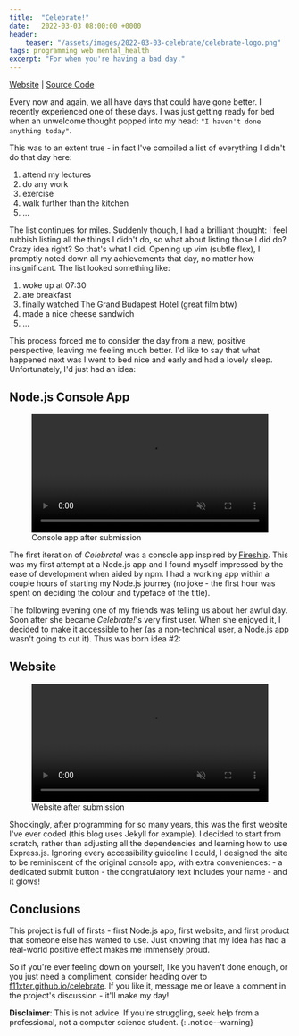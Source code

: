 ```yaml
---
title:  "Celebrate!"
date:   2022-03-03 08:00:00 +0000
header:
    teaser: "/assets/images/2022-03-03-celebrate/celebrate-logo.png"
tags: programming web mental_health
excerpt: "For when you're having a bad day."
---
```

<style>
@keyframes flash {
    from { 
        color: inherit; 
        text-shadow: none;
    }
    to { 
        color: hotpink;
        text-shadow: 0px 0px 20px hotpink;
    }
}
</style>

[Website](https://f11xter.github.io/celebrate) |
[Source Code](https://github.com/f11xter/celebrate)

Every now and again, we all have days that could have gone better. I recently experienced one of these days. I was just getting ready for bed when an unwelcome thought popped into my head: `"I haven't done anything today"`. 

This was to an extent true - in fact I've compiled a list of everything I didn't do that day here:
1. attend my lectures
2. do any work
3. exercise
4. walk further than the kitchen
5. ...

The list continues for miles. Suddenly though, I had a brilliant thought: I feel rubbish listing all the things I didn't do, so what about listing those I did do? Crazy idea right? So that's what I did. Opening up vim (subtle flex), I promptly noted down all my achievements that day, no matter how insignificant. The list looked something like:
1. woke up at 07:30
2. ate breakfast
3. finally watched The Grand Budapest Hotel (great film btw)
4. made a nice cheese sandwich
5. ...

This process forced me to consider the day from a new, positive perspective, leaving me feeling much better. I'd like to say that what happened next was I went to bed nice and early and had a lovely sleep. Unfortunately, I'd just had an idea:

## Node.js Console App
<figure>
    <video width="100%" height="auto" autoplay muted>
        <source src="{{ site.url }}{{ site.baseurl }}/assets/images/2022-03-03-celebrate/celebrate-console.webm" type="video/webm">
        <source src="{{ site.url }}{{ site.baseurl }}/assets/images/2022-03-03-celebrate/celebrate-console.mp4" type="video/mp4">
        Video not available.
    </video>
    <figcaption>Console app after submission</figcaption>
</figure> 

The first iteration of *Celebrate!* was a console app inspired by [Fireship](https://www.youtube.com/watch?v=_oHByo8tiEY). This was my first attempt at a Node.js app and I found myself impressed by the ease of development when aided by npm. I had a working app within a couple hours of starting my Node.js journey (no joke - the first hour was spent on deciding the colour and typeface of the title).

The following evening one of my friends was telling us about her awful day. Soon after she became *Celebrate!*'s very first user. When she enjoyed it, I decided to make it accessible to her (as a non-technical user, a Node.js app wasn't going to cut it). Thus was born idea #2:

## Website
<figure>
    <video width="100%" height="auto" autoplay muted loop>
        <source src="{{ site.url }}{{ site.baseurl }}/assets/images/2022-03-03-celebrate/celebrate-flash.webm" type="video/webm">
        <source src="{{ site.url }}{{ site.baseurl }}/assets/images/2022-03-03-celebrate/celebrate-flash.mp4" type="video/mp4">
        Video not available.
    </video>
    <figcaption>Website after submission</figcaption>
</figure> 
Shockingly, after programming for so many years, this was the first website I've ever coded (this blog uses Jekyll for example). I decided to start from scratch, rather than adjusting all the dependencies and learning how to use Express.js. Ignoring every accessibility guideline I could, I designed the site to be reminiscent of the original console app, with extra conveniences: 
- a dedicated submit button
- the congratulatory text includes your name
- and it <span style="animation: flash 0.75s alternate infinite;">glows!</span>

## Conclusions
This project is full of firsts - first Node.js app, first website, and first product that someone else has wanted to use. Just knowing that my idea has had a real-world positive effect makes me immensely proud.

So if you're ever feeling down on yourself, like you haven't done enough, or you just need a compliment, consider heading over to [f11xter.github.io/celebrate](https://f11xter.github.io/celebrate). If you like it, message me or leave a comment in the project's discussion - it'll make my day!

**Disclaimer**: This is not advice. If you're struggling, seek help from a professional, not a computer science student.
{: .notice--warning}

